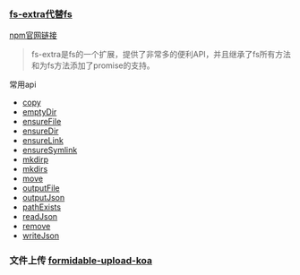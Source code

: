 ### [fs-extra代替fs](https://juejin.cn/post/6844903641594216455) 

[npm官网链接](https://www.npmjs.com/package/fs-extra)

>  fs-extra是fs的一个扩展，提供了非常多的便利API，并且继承了fs所有方法和为fs方法添加了promise的支持。

常用api

- [copy](https://github.com/jprichardson/node-fs-extra/blob/HEAD/docs/copy.md)
- [emptyDir](https://github.com/jprichardson/node-fs-extra/blob/HEAD/docs/emptyDir.md)
- [ensureFile](https://github.com/jprichardson/node-fs-extra/blob/HEAD/docs/ensureFile.md)
- [ensureDir](https://github.com/jprichardson/node-fs-extra/blob/HEAD/docs/ensureDir.md)
- [ensureLink](https://github.com/jprichardson/node-fs-extra/blob/HEAD/docs/ensureLink.md)
- [ensureSymlink](https://github.com/jprichardson/node-fs-extra/blob/HEAD/docs/ensureSymlink.md)
- [mkdirp](https://github.com/jprichardson/node-fs-extra/blob/HEAD/docs/ensureDir.md)
- [mkdirs](https://github.com/jprichardson/node-fs-extra/blob/HEAD/docs/ensureDir.md)
- [move](https://github.com/jprichardson/node-fs-extra/blob/HEAD/docs/move.md)
- [outputFile](https://github.com/jprichardson/node-fs-extra/blob/HEAD/docs/outputFile.md)
- [outputJson](https://github.com/jprichardson/node-fs-extra/blob/HEAD/docs/outputJson.md)
- [pathExists](https://github.com/jprichardson/node-fs-extra/blob/HEAD/docs/pathExists.md)
- [readJson](https://github.com/jprichardson/node-fs-extra/blob/HEAD/docs/readJson.md)
- [remove](https://github.com/jprichardson/node-fs-extra/blob/HEAD/docs/remove.md)
- [writeJson](https://github.com/jprichardson/node-fs-extra/blob/HEAD/docs/writeJson.md)



### 文件上传 [formidable-upload-koa](https://blog.csdn.net/ojb98K/article/details/107590088)



